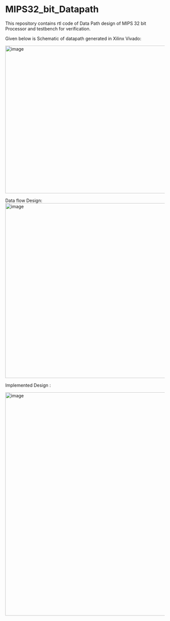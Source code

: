 # MIPS32_bit_Datapath
This repository contains rtl code of Data Path design of MIPS 32 bit Processor and testbench for verification.


Given below is Schematic of datapath generated  in Xilinx Vivado:

<img width="1831" height="467" alt="image" src="https://github.com/user-attachments/assets/40b6a51c-6911-4cb6-8171-49ec167c3474" />

Data flow Design:
<img width="1555" height="553" alt="image" src="https://github.com/user-attachments/assets/bb477b26-0970-4ec0-bdde-54ed6500456c" />

Implemented Design :

<img width="687" height="706" alt="image" src="https://github.com/user-attachments/assets/d0f4ebd4-f825-4d04-b9fc-76086dd14791" />
